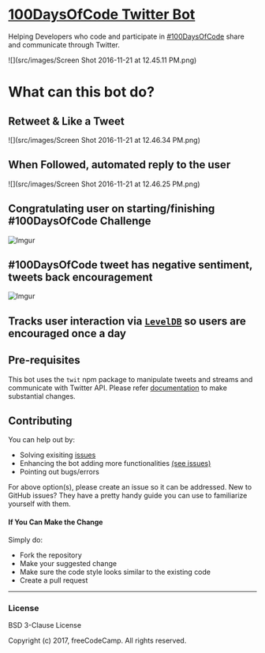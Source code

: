 # [100DaysOfCode Twitter Bot](https://twitter.com/hashtag/100DaysOfCode?src=hash)

Helping Developers who code and participate in [#100DaysOfCode](https://twitter.com/hashtag/100DaysOfCode?src=hash) share and communicate through Twitter.

![](src/images/Screen Shot 2016-11-21 at 12.45.11 PM.png)

# What can this bot do?

## Retweet & Like a Tweet
![](src/images/Screen Shot 2016-11-21 at 12.46.34 PM.png)

## When Followed, automated reply to the user
![](src/images/Screen Shot 2016-11-21 at 12.46.25 PM.png)

## Congratulating user on starting/finishing #100DaysOfCode Challenge
![Imgur](http://i.imgur.com/d8pu9LO.png)

## #100DaysOfCode tweet has negative sentiment, tweets back encouragement 
![Imgur](http://i.imgur.com/GQLoYhG.png)

## Tracks user interaction via [`LevelDB`](https://github.com/Level/level) so users are encouraged once a day 

## Pre-requisites

This bot uses the `twit` npm package to manipulate tweets and streams and communicate with Twitter API. Please refer [documentation](https://github.com/ttezel/twit) to make substantial changes.

## Contributing

You can help out by:

- Solving exisiting [issues](https://github.com/freeCodeCamp/100DaysOfCode-twitter-bot/issues?q=is%3Aopen+is%3Aissue)
- Enhancing the bot adding more functionalities [(see issues)](https://github.com/freeCodeCamp/100DaysOfCode-twitter-bot/issues?q=is%3Aopen+is%3Aissue+label%3Aenhancement)
- Pointing out bugs/errors

For above option(s), please create an issue so it can be addressed. New to GitHub issues? They have a pretty handy guide you can use to familiarize yourself with them.

#### If You Can Make the Change
Simply do:
- Fork the repository
- Make your suggested change
- Make sure the code style looks similar to the existing code
- Create a pull request

--- 

### License

BSD 3-Clause License

Copyright (c) 2017, freeCodeCamp. All rights reserved.
